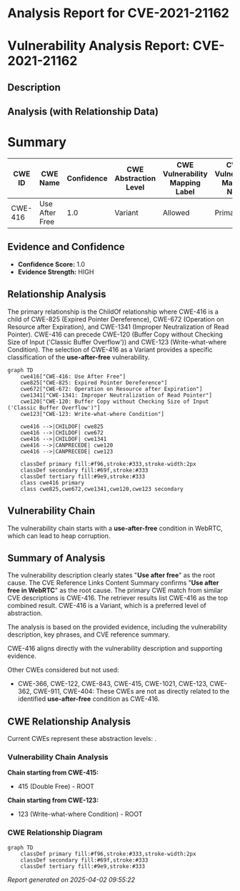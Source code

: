 # Analysis Report for CVE-2021-21162

# Vulnerability Analysis Report: CVE-2021-21162

## Description



## Analysis (with Relationship Data)

# Summary
| CWE ID | CWE Name | Confidence | CWE Abstraction Level | CWE Vulnerability Mapping Label | CWE-Vulnerability Mapping Notes |
|---|---|---|---|---|---|
| CWE-416 | Use After Free | 1.0 | Variant | Allowed | Primary CWE |

## Evidence and Confidence

*   **Confidence Score:** 1.0
*   **Evidence Strength:** HIGH

## Relationship Analysis
The primary relationship is the ChildOf relationship where CWE-416 is a child of CWE-825 (Expired Pointer Dereference), CWE-672 (Operation on Resource after Expiration), and CWE-1341 (Improper Neutralization of Read Pointer). CWE-416 can precede CWE-120 (Buffer Copy without Checking Size of Input ('Classic Buffer Overflow')) and CWE-123 (Write-what-where Condition). The selection of CWE-416 as a Variant provides a specific classification of the **use-after-free** vulnerability.

```mermaid
graph TD
    cwe416["CWE-416: Use After Free"]
    cwe825["CWE-825: Expired Pointer Dereference"]
    cwe672["CWE-672: Operation on Resource after Expiration"]
    cwe1341["CWE-1341: Improper Neutralization of Read Pointer"]
    cwe120["CWE-120: Buffer Copy without Checking Size of Input ('Classic Buffer Overflow')"]
    cwe123["CWE-123: Write-what-where Condition"]
    
    cwe416 -->|CHILDOF| cwe825
    cwe416 -->|CHILDOF| cwe672
    cwe416 -->|CHILDOF| cwe1341
    cwe416 -->|CANPRECEDE| cwe120
    cwe416 -->|CANPRECEDE| cwe123
    
    classDef primary fill:#f96,stroke:#333,stroke-width:2px
    classDef secondary fill:#69f,stroke:#333
    classDef tertiary fill:#9e9,stroke:#333
    class cwe416 primary
    class cwe825,cwe672,cwe1341,cwe120,cwe123 secondary
```

## Vulnerability Chain
The vulnerability chain starts with a **use-after-free** condition in WebRTC, which can lead to heap corruption.

## Summary of Analysis
The vulnerability description clearly states "**Use after free**" as the root cause. The CVE Reference Links Content Summary confirms "**Use after free in WebRTC**" as the root cause. The primary CWE match from similar CVE descriptions is CWE-416. The retriever results list CWE-416 as the top combined result. CWE-416 is a Variant, which is a preferred level of abstraction.

The analysis is based on the provided evidence, including the vulnerability description, key phrases, and CVE reference summary.

CWE-416 aligns directly with the vulnerability description and supporting evidence.

Other CWEs considered but not used:
*   CWE-366, CWE-122, CWE-843, CWE-415, CWE-1021, CWE-123, CWE-362, CWE-911, CWE-404: These CWEs are not as directly related to the identified **use-after-free** condition as CWE-416.


## CWE Relationship Analysis

Current CWEs represent these abstraction levels: .


### Vulnerability Chain Analysis

**Chain starting from CWE-415:**
- 415 (Double Free) - ROOT


**Chain starting from CWE-123:**
- 123 (Write-what-where Condition) - ROOT



### CWE Relationship Diagram

```mermaid
graph TD
    classDef primary fill:#f96,stroke:#333,stroke-width:2px
    classDef secondary fill:#69f,stroke:#333
    classDef tertiary fill:#9e9,stroke:#333
```



*Report generated on 2025-04-02 09:55:22*
